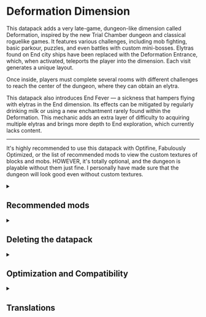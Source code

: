 # Deformation Dimension

This datapack adds a very late-game, dungeon-like dimension called Deformation, inspired by the new Trial Chamber dungeon and classical roguelike games. It features various challenges, including mob fighting, basic parkour, puzzles, and even battles with custom mini-bosses. Elytras found on End city ships have been replaced with the Deformation Entrance, which, when activated, teleports the player into the dimension. Each visit generates a unique layout.

Once inside, players must complete several rooms with different challenges to reach the center of the dungeon, where they can obtain an elytra.

This datapack also introduces End Fever — a sickness that hampers flying with elytras in the End dimension. Its effects can be mitigated by regularly drinking milk or using a new enchantment rarely found within the Deformation. This mechanic adds an extra layer of difficulty to acquiring multiple elytras and brings more depth to End exploration, which currently lacks content.

___
It's highly recommended to use this datapack with Optifine, Fabulously Optimized, or the list of recommended mods to view the custom textures of blocks and mobs. 
HOWEVER, it's totally optional, and the dungeon is playable without them just fine. I personally have made sure that the dungeon will look good even without custom textures.

<details>
<summary><h2>Recommended mods</h2></summary>
As mentioned above, to see some custom textures, you will need OptiFine, Fabulously Optimized modpack, or mods that implement the OptiFine/MCpatcher resource pack format, such as:
<ul>
<li><a href="https://modrinth.com/mod/continuity">Continuity</a> — Allows to see unique textures of custom blocks in the dimension. Implements the CTM feature.</li>
<li><a href="https://modrinth.com/mod/entitytexturefeatures">ETF</a> — Allows to see unique textures of custom mobs. Implements the Random Entities feature.</li>
<li><a href="https://modrinth.com/mod/entity-model-features">EMF</a> — Allows to see unique models of custom mobs. Implements the CEM feature.</li>
<li><a href="https://modrinth.com/mod/moremcmeta">MoreMcmeta</a> or <a href="https://modrinth.com/mod/animatica">Animatica</a> — Allows to see animated textures of custom mobs. Two mods have identical functionality, but MoreMcmeta is significantly more optimized, multiplatform and gets updates faster. Implement the Custom Animations feature.</li>
<li><a href="https://modrinth.com/mod/dcwa">Disable Custom Worlds Advice</a> — Removes the annoying warning displayed each time you enter a world with this datapack.</li>
</ul>
</details>
<details>
<summary><h2>Deleting the datapack</h2></summary>
<p>Due to a <b>Minecraft Bug</b> <a href="https://bugs.mojang.com/browse/MC-255158">MC-255158</a>, deleting this datapack can sometimes temporarily make your world unloadable. If you encounter this problem, simply uninstall the DeformationDimension datapack (and optionally the resource pack) and then install the <a href="https://github.com/magmamir/Deformation-Dimension/raw/refs/heads/main/DeformationDimension-Blank.zip">DeformationDimension-Blank</a> datapack. This will maintain dimension registered without including any features or mechanics from the original datapack. Just keep the Blank datapack active, and you can continue enjoying your world without any features from the Deformation Dimension datapack.</p>
<p>This problem is unlikely to occur in any modded scenario, as most modern mod loaders fix this bug by themselves. However, if you somehow encounter this issue on Fabric, Quilt or NeoForge — uninstall the DeformationDimension mod and follow the steps in the paragraph above for all affected worlds.</p>
</details>
<details>
<summary><h2>Optimization and Compatibility</h2></summary>
<h4>Optimization:</h4>
<p>This datapack is highly optimized and have little or practically no impact on the TPS and mspt of the game. I tried to use minimal amount of <code>@e</code> selectors and NBT manipulations, used advancement triggers where possible, and applied other more complex methods to minimize its influence on game performance. Regarding numbers, in singleplayer on <b><i>Minecraft 1.21.1 | 8 GB RAM | 3.2 GHz CPU | Optifine</i></b>, as shown in the screenshots, the performance difference between a <i>Vanilla Player in Overworld</i> and a <i>Datapack Player in the Deformation</i> is within the margin of error.</p>
<p>In the multiplayer with 10 players on <b><i>Minecraft 1.21.1 | 8 GB RAM | 3.2 GHz CPU | Lithium Server</i></b>, the results are: <b>37.2 mspt</b> for <i>Vanilla Players in Overworld</i>, <b>38.7 mspt</b> for <i>Datapack Players in Overworld</i> and <b>19.8 mspt</b> for <i>Datapack Players in the Deformation</i>. Players in the Deformation dimension place less load on the server than players in Overworld, because Overworld has a higher world altitude and, in most cases, more simultaneous mobs.</p>
<p>As you can see from the numbers, this datapack scales pretty well even in multiplayer, and does not create extra lag for the server by itself. The only exception for this is when a player enters the Deformation dimension. At this time new dungeon generates, which for a few seconds can create a slight lag. This is caused by Minecraft structure generation process and I don't think I can fix it.</p>
<hr>
<h4>Compatibility:</h4>
<p>This datapack follows <a href="https://mc-datapacks.github.io/en/">Official MC Datapacks</a> and <a href="https://docs.smithed.dev/conventions/">Smithed</a> conventions and uses <b>very</b> unintrusive methods to add modifications to the game. It should be compatible with most datapacks and mods, even those that modify the End dimension or End Cities. The only exception is mods and datapacks that directly modify the End City ship structure template. If that is your case, just make sure to place the DeformationDimension datapack <b>after</b> all other datapacks with <code>/datapack</code> command.</p>
<p>However, no system is perfect, so if you've struggled with hard incompatibility, feel free to report it on <a href="https://github.com/magmamir/Deformation-Dimension/issues">github issues</a>. I'll try to help you to the best of my ability.</p>
<p>It also 100% compatible with shaders.</p>
</details>
<details>
<summary><h2>Translations</h2></summary>
So far, this datapack has been translated into the following languages:
<ul>
<li>en_us — magmamir</li>
<li>ru_ru — magmamir</li>
<li>pl_pl — _Sasha_Lapa_</li>
<li>uk_ua — _Sasha_Lapa_</li>
</ul>
If you'd like to help translate this datapack into your own language, feel free to create a pull request on <a href="https://github.com/magmamir/Deformation-Dimension">github</a>
</details>
